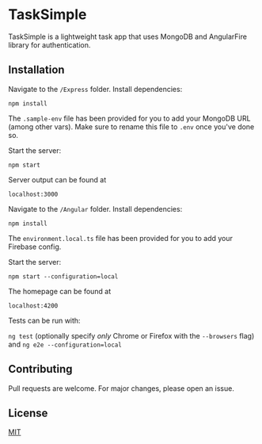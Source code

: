 # TaskSimple

TaskSimple is a lightweight task app that uses MongoDB and AngularFire library for authentication.

## Installation

Navigate to the `/Express` folder. Install dependencies:

`npm install`

The `.sample-env` file has been provided for you to add your MongoDB URL (among other vars). Make sure to rename this file to `.env` once you've done so.

Start the server:

`npm start`

Server output can be found at

`localhost:3000`

Navigate to the `/Angular` folder. Install dependencies:

`npm install`

The `environment.local.ts` file has been provided for you to add your Firebase config.

Start the server:

`npm start --configuration=local`

The homepage can be found at

`localhost:4200`

Tests can be run with:

`ng test` (optionally specify _only_ Chrome or Firefox with the `--browsers` flag) and `ng e2e --configuration=local`

## Contributing

Pull requests are welcome. For major changes, please open an issue.

## License

[MIT](https://choosealicense.com/licenses/mit/)
